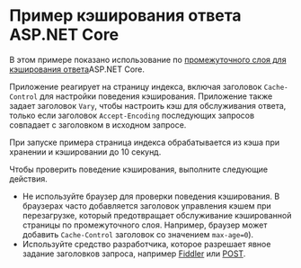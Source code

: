 # <a name="aspnet-core-response-caching-sample"></a>Пример кэширования ответа ASP.NET Core

В этом примере показано использование по [промежуточного слоя для кэширования ответа](https://docs.microsoft.com/aspnet/core/performance/caching/middleware)ASP.NET Core.

Приложение реагирует на страницу индекса, включая заголовок `Cache-Control` для настройки поведения кэширования. Приложение также задает заголовок `Vary`, чтобы настроить кэш для обслуживания ответа, только если заголовок `Accept-Encoding` последующих запросов совпадает с заголовком в исходном запросе.

При запуске примера страница индекса обрабатывается из кэша при хранении и кэшировании до 10 секунд.

Чтобы проверить поведение кэширования, выполните следующие действия.

* Не используйте браузер для проверки поведения кэширования. В браузерах часто добавляется заголовок управления кэшем при перезагрузке, который предотвращает обслуживание кэшированной страницы по промежуточного слоя. Например, браузер может добавить `Cache-Control` заголовок со значением `max-age=0`).
* Используйте средство разработчика, которое разрешает явное задание заголовков запроса, например <a href="https://www.telerik.com/fiddler">Fiddler</a> или <a href="https://www.getpostman.com/">POST</a>.
